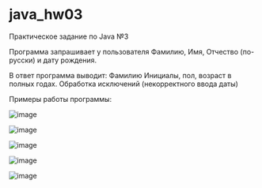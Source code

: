 # java_hw03

Практическое задание по Java №3

Программа запрашивает у пользователя Фамилию, Имя, Отчество (по-русски) и дату рождения. 

В ответ программа выводит: Фамилию Инициалы, пол, возраст в полных годах. Обработка исключений (некорректного ввода даты)

Примеры работы программы:

![image](https://github.com/rolik00/java_hw03/assets/148611487/d45b913f-0ab8-490a-bd27-3dc0d9cadc1e)

![image](https://github.com/rolik00/java_hw03/assets/148611487/d78328a7-92d3-4134-aa9d-19d46415651a)

![image](https://github.com/rolik00/java_hw03/assets/148611487/ebdd564c-5c9e-4e4d-a633-0472a444dc59)

![image](https://github.com/rolik00/java_hw03/assets/148611487/686a5a98-a90c-4a68-837d-db68adcb51e9)

![image](https://github.com/rolik00/java_hw03/assets/148611487/ea63bc1f-fce9-416a-9932-02c39dabeae4)
